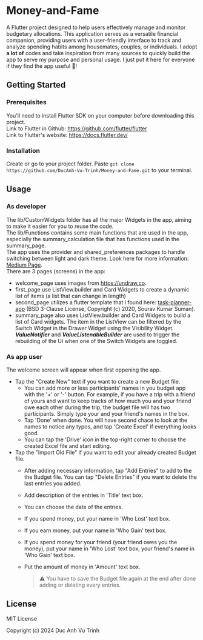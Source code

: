 # Money-and-Fame

A Flutter project designed to help users effectively manage and monitor budgetary allocations. This application serves as a versatile financial companion, providing users with a user-friendly interface to track and analyze spending habits among housemates, couples, or individuals. I adopt **a lot of** codes and take inspiration from many sources to quickly build the app to serve my purpose and personal usage. I just put it here for everyone if they find the app useful :purple_heart:!


## Getting Started
### Prerequisites
You'll need to install Flutter SDK on your computer before downloading this project.<br>
Link to Flutter in Github: https://github.com/flutter/flutter<br>
Link to Flutter's website: https://docs.flutter.dev/
### Installation
Create or go to your project folder. Paste `git clone https://github.com/DucAnh-Vu-Trinh/Money-and-Fame.git` to your terminal.


## Usage
### As developer
The lib/CustomWidgets folder has all the major Widgets in the app, aiming to make it easier for you to reuse the code.<br>
The lib/Functions contains some main functions that are used in the app, especially the summary_calculation file that has functions used in the summary_page.<br>
The app uses the provider and shared_preferences packages to handle switching between light and dark theme. Look here for more information: [Medium Page](https://medium.flutterdevs.com/implement-dark-mode-in-flutter-using-provider-158925112bf9).<br>
There are 3 pages (screens) in the app:
* welcome_page uses images from https://undraw.co.
* first_page use ListView.builder and Card Widgets to create a dynamic list of items (a list that can change in length)
* second_page utilizes a flutter template that I found here: [task-planner-app](https://github.com/TheAlphaApp/flutter-task-planner-app/tree/master) (BSD 3-Clause License, Copyright (c) 2020, Sourav Kumar Suman).
* summary_page also uses ListView.builder and Card Widgets to build a list of Card widgets. The item in the ListView can be filtered by the Switch Widget in the Drawer Widget using the Visibility Widget. **_ValueNotifier_** and **_ValueListenableBuilder_** are used to trigger the rebuilding of the UI when one of the Switch Widgets are toggled.

### As app user
The welcome screen will appear when first oppening the app.
* Tap the "Create New" text if you want to create a new Budget file.
  - You can add more or less participants' names in you budget app with the '+' or '-' button. For example, if you have a trip with a friend of yours and want to keep tracks of how much you and your friend owe each other during the trip, the budget file will has two participants. Simply type your and your friend's names in the box.
  - Tap 'Done' when done. You will have second chace to look at the names to notice any typos, and tap 'Create Excel' if everything looks good.
  - You can tap the 'Drive' icon in the top-right corner to choose the created Excel file and start editing.
* Tap the "Import Old File" if you want to edit your already created Budget file.
  - After adding necessary information, tap "Add Entries" to add to the the Budget file. You can tap "Delete Entries" if you want to delete the last entries you added.
  - Add description of the entries in 'Title' text box.
  - You can choose the date of the entries.
  - If you spend money, put your name in 'Who Lost' text box.
  - If you earn money, put your name in 'Who Gain' text box.
  - If you spend money for your friend (your friend owes you the money), put your name in 'Who Lost' text box, your friend's name in 'Who Gain' text box.
  - Put the amount of money in 'Amount' text box.
    
    > ⚠️
    > You have to save the Budget file again at the end after done adding or deleting every entries.

## License
MIT License

Copyright (c) 2024 Duc Anh Vu Trinh
